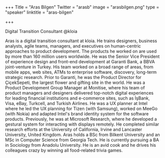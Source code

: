 +++
Title = "Aras Bilgen"
Twitter = "arasb"
image = "arasbilgen.png"
type = "speaker"
linktitle = "aras-bilgen"

+++

Digital Transition Consultant @kloia

Aras is a digital transition consultant at kloia. He trains designers, business analysts, agile teams, managers, and executives on human-centric approaches to product development. The products he worked on are used by more than 160 million users worldwide. He was the Senior Vice President of experience design and front-end development at Garanti Bank, a BBVA joint-venture in Turkey. His team worked on a broad range of areas, from mobile apps, web sites, ATMs to enterprise software, discovery, long-term strategic research. Prior to Garanti, he was the Product Director for ÇiçekSepeti, the largest flower and gifting site in the world. He was a Product Development Group Manager at Monitise, where his team of product managers and designers delivered top-notch digital experiences for leading financial institutions and e-commerce sites, such as İşBank, Visa, eBay, Turkcell, and Turkish Airlines. He was a UX planner at Intel where he led the UX planning for Tizen (with Samsung), worked on MeeGo (with Nokia) and adapted Intel's brand identity system for the software products. Previously, he was at Microsoft Research, where he developed a gestural system for interacting with displays remotely. He completed similar research efforts at the University of California, Irvine and Lancaster University, United Kingdom. Aras holds a BSc from Bilkent University and an MSc in Computer Science from Georgia Tech. He is currently pursuing a BA in Sociology from Anadolu University. He is an avid cook and he drives his colleagues crazy by winning all food-related trivia games.